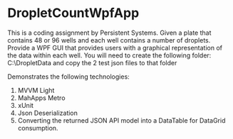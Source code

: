 # DropletCountWpfApp

This is a coding assignment by Persistent Systems. Given a plate that contains 48 or 96 wells and each well contains a number of droplets. Provide a WPF GUI that provides users with a graphical representation of the data within each well.
You will need to create the following folder: C:\DropletData and copy the 2 test json files to that folder

Demonstrates the following technologies:
1. MVVM Light
2. MahApps Metro
3. xUnit
4. Json Deserialization
5. Converting the returned JSON API model into a DataTable for DataGrid consumption.
